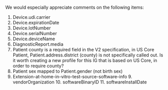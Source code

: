 We would especially appreciate comments on the following items:

1. Device.udi.carrier
2. Device.expirationDate
3. Device.lotNumber
4. Device.serialNumber
5. Device.deviceName
6. DiagnosticReport.media
7. Patient county is a required field in the V2 specification, in US Core Patient, Patient.address.district (county) is not specifically called out. Is it worth creating a new profile for this IG that is based on US Core, in order to require county?
8. Patient sex mapped to Patient.gender (not birth sex)
9. Extension-at-home-in-vitro-test-source-software-info
	9. vendorOrganization
	10. softwareBinaryID
	11. softwareInstallDate
